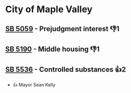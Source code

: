 # City of Maple Valley

## [SB 5059](/bill/2023-24/sb/5059/) - Prejudgment interest  👎1 

## [SB 5190](/bill/2023-24/sb/5190/) - Middle housing  👎1 

## [SB 5536](/bill/2023-24/sb/5536/) - Controlled substances 👍2  
* 👍 Mayor Sean Kelly